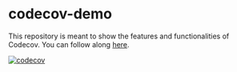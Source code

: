 # codecov-demo
This repository is meant to show the features and functionalities of Codecov. You can follow along [here](https://docs.codecov.com/docs/codecov-tutorial).

[![codecov](https://codecov.io/gh/Nagidal/codecov-demo/branch/master/graph/badge.svg?token=1HV6DQ4DD3)](https://codecov.io/gh/Nagidal/codecov-demo)

